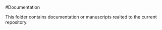 #Documentation

This folder contains documentation or manuscripts realted to the current repository.